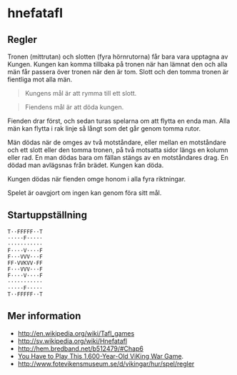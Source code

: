 
hnefatafl
=========


Regler
-----------------

Tronen (mittrutan) och slotten (fyra hörnrutorna) får bara vara upptagna av Kungen. 
Kungen kan komma tillbaka på tronen när han lämnat den och alla män får passera över tronen när den är tom. 
Slott och den tomma tronen är fientliga mot alla män. 

> Kungens mål är att rymma till ett slott. 

> Fiendens mål är att döda kungen. 

Fienden drar först, och sedan turas spelarna om att flytta en enda man. 
Alla män kan flytta i rak linje så långt som det går genom tomma rutor.

Män dödas när de omges av två motståndare, eller mellan en motståndare och ett slott eller den tomma tronen, på två motsatta sidor längs en kolumn eller rad. 
En man dödas bara om fällan stängs av en motståndares drag. 
En dödad man avlägsnas från brädet. 
Kungen kan döda. 

Kungen dödas när fienden omge honom i alla fyra riktningar. 

Spelet är oavgjort om ingen kan genom föra sitt mål. 



Startuppställning
-----------------

    T··FFFFF··T
    ·····F·····
    ···········
    F····V····F
    F···VVV···F
    FF·VVKVV·FF
    F···VVV···F
    F····V····F
    ···········
    ·····F·····
    T··FFFFF··T



Mer information
-----------------

+ <http://en.wikipedia.org/wiki/Tafl_games>
+ <http://sv.wikipedia.org/wiki/Hnefatafl>
+ <http://hem.bredband.net/b512479/#Chap6>
+ [You Have to Play This 1,600-Year-Old ViKing War Game](https://medium.com/war-is-boring/cef088ae4e2d).
+ <http://www.fotevikensmuseum.se/d/vikingar/hur/spel/regler>
